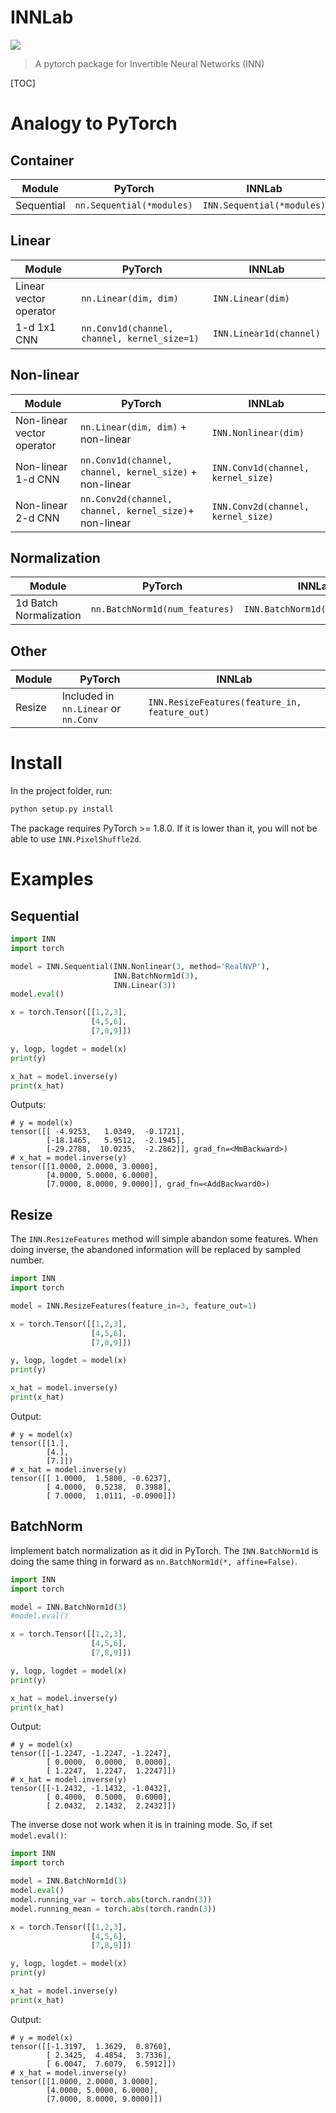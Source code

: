 # INNLab

![](https://img.shields.io/static/v1?label=pytorch&message=≥1.8.1&color=yellow)

> A pytorch package for Invertible Neural Networks (INN)

[TOC]



# Analogy to PyTorch

## Container

| Module     | PyTorch                   | INNLab                     |
| ---------- | ------------------------- | -------------------------- |
| Sequential | `nn.Sequential(*modules)` | `INN.Sequential(*modules)` |

## Linear

| Module                | PyTorch               | INNLab               |
| ---------------------------- | ------------------------------ | ------------------------------ |
| Linear vector operator | `nn.Linear(dim, dim)` | `INN.Linear(dim)` |
| 1-d 1x1 CNN | `nn.Conv1d(channel, channel, kernel_size=1)` | `INN.Linear1d(channel)` |

## Non-linear

| Module                     | PyTorch                                                 | INNLab                             |
| -------------------------- | ------------------------------------------------------- | ---------------------------------- |
| Non-linear vector operator | `nn.Linear(dim, dim)` + non-linear                      | `INN.Nonlinear(dim)`               |
| Non-linear 1-d CNN         | `nn.Conv1d(channel, channel, kernel_size)` + non-linear | `INN.Conv1d(channel, kernel_size)` |
| Non-linear 2-d CNN         | `nn.Conv2d(channel, channel, kernel_size)`+ non-linear  | `INN.Conv2d(channel, kernel_size)` |

## Normalization

| Module                 | PyTorch                        | INNLab                         |
| ---------------------- | ------------------------------ | ------------------------------ |
| 1d Batch Normalization | `nn.BatchNorm1d(num_features)` | `INN.BatchNorm1d(num_feature)` |

## Other

| Module | PyTorch                              | INNLab                                        |
| ------ | ------------------------------------ | --------------------------------------------- |
| Resize | Included in `nn.Linear` or `nn.Conv` | `INN.ResizeFeatures(feature_in, feature_out)` |

# Install

In the project folder, run:

```bash
python setup.py install
```

The package requires PyTorch >= 1.8.0. If it is lower than it, you will not be able to use `INN.PixelShuffle2d`.

# Examples

## Sequential

```python
import INN
import torch

model = INN.Sequential(INN.Nonlinear(3, method='RealNVP'),
                       INN.BatchNorm1d(3),
                       INN.Linear(3))
model.eval()

x = torch.Tensor([[1,2,3],
                  [4,5,6],
                  [7,8,9]])

y, logp, logdet = model(x)
print(y)

x_hat = model.inverse(y)
print(x_hat)
```

Outputs:

```
# y = model(x)
tensor([[ -4.9253,   1.0349,  -0.1721],
        [-18.1465,   5.9512,  -2.1945],
        [-29.2788,  10.0235,  -2.2862]], grad_fn=<MmBackward>)
# x_hat = model.inverse(y)
tensor([[1.0000, 2.0000, 3.0000],
        [4.0000, 5.0000, 6.0000],
        [7.0000, 8.0000, 9.0000]], grad_fn=<AddBackward0>)
```

## Resize

The `INN.ResizeFeatures` method will simple abandon some features. When doing inverse, the abandoned information will be replaced by sampled number. 

```python
import INN
import torch

model = INN.ResizeFeatures(feature_in=3, feature_out=1)

x = torch.Tensor([[1,2,3],
                  [4,5,6],
                  [7,8,9]])

y, logp, logdet = model(x)
print(y)

x_hat = model.inverse(y)
print(x_hat)
```

Output:

```
# y = model(x)
tensor([[1.],
        [4.],
        [7.]])
# x_hat = model.inverse(y)
tensor([[ 1.0000,  1.5800, -0.6237],
        [ 4.0000,  0.5238,  0.3988],
        [ 7.0000,  1.0111, -0.0900]])
```

## BatchNorm

Implement batch normalization as it did in PyTorch. The `INN.BatchNorm1d` is doing the same thing in forward as `nn.BatchNorm1d(*, affine=False)`. 

```python
import INN
import torch

model = INN.BatchNorm1d(3)
#model.eval()

x = torch.Tensor([[1,2,3],
                  [4,5,6],
                  [7,8,9]])

y, logp, logdet = model(x)
print(y)

x_hat = model.inverse(y)
print(x_hat)
```

Output:

```
# y = model(x)
tensor([[-1.2247, -1.2247, -1.2247],
        [ 0.0000,  0.0000,  0.0000],
        [ 1.2247,  1.2247,  1.2247]])
# x_hat = model.inverse(y)
tensor([[-1.2432, -1.1432, -1.0432],
        [ 0.4000,  0.5000,  0.6000],
        [ 2.0432,  2.1432,  2.2432]])
```

The inverse dose not work when it is in training mode. So, if set `model.eval()`:

```python
import INN
import torch

model = INN.BatchNorm1d(3)
model.eval()
model.running_var = torch.abs(torch.randn(3))
model.running_mean = torch.abs(torch.randn(3))

x = torch.Tensor([[1,2,3],
                  [4,5,6],
                  [7,8,9]])

y, logp, logdet = model(x)
print(y)

x_hat = model.inverse(y)
print(x_hat)
```

Output:

```
# y = model(x)
tensor([[-1.3197,  1.3629,  0.8760],
        [ 2.3425,  4.4854,  3.7336],
        [ 6.0047,  7.6079,  6.5912]])
# x_hat = model.inverse(y)
tensor([[1.0000, 2.0000, 3.0000],
        [4.0000, 5.0000, 6.0000],
        [7.0000, 8.0000, 9.0000]])
```

